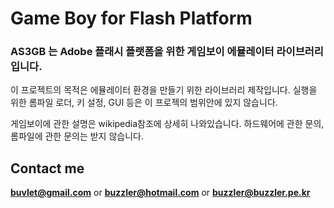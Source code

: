# Game Boy for Flash Platform #
### AS3GB 는 Adobe 플래시 플랫폼을 위한 게임보이 에뮬레이터 라이브러리 입니다. ###

이 프로젝트의 목적은 에뮬레이터 환경을 만들기 위한 라이브러리 제작입니다. 실행을 위한 롬파일 로더, 키 설정, GUI 등은 이 프로젝의 범위안에 있지 않습니다.

게임보이에 관한 설명은 wikipedia참조에 상세히 나와있습니다. 하드웨어에 관한 문의, 롬파일에 관한 문의는 받지 않습니다.

## Contact me ##
**buvlet@gmail.com** or **buzzler@hotmail.com** or **buzzler@buzzler.pe.kr**